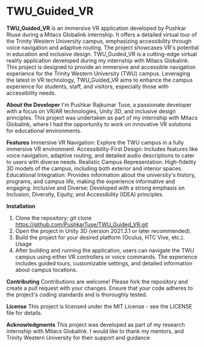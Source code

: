 # TWU_Guided_VR
**TWU_Guided_VR** is an immersive VR application developed by Pushkar Rtuse during a Mitacs Globalink internship. It offers a detailed virtual tour of the Trinity Western University campus, emphasizing accessibility through voice navigation and adaptive routing. The project showcases VR's potential in education and inclusive design.
TWU_Guided_VR is a cutting-edge virtual reality application developed during my internship with Mitacs Globalink. This project is designed to provide an immersive and accessible navigation experience for the Trinity Western University (TWU) campus. Leveraging the latest in VR technology, TWU_Guided_VR aims to enhance the campus experience for students, staff, and visitors, especially those with accessibility needs.

**About the Developer**
I'm Pushkar Rajkumar Tuse, a passionate developer with a focus on VR/AR technologies, Unity 3D, and inclusive design principles. This project was undertaken as part of my internship with Mitacs Globalink, where I had the opportunity to work on innovative VR solutions for educational environments.

**Features**
Immersive VR Navigation: Explore the TWU campus in a fully immersive VR environment.
Accessibility-First Design: Includes features like voice navigation, adaptive routing, and detailed audio descriptions to cater to users with diverse needs.
Realistic Campus Representation: High-fidelity 3D models of the campus, including both exterior and interior spaces.
Educational Integration: Provides information about the university's history, programs, and campus life, making the experience informative and engaging.
Inclusive and Diverse: Developed with a strong emphasis on Inclusion, Diversity, Equity, and Accessibility (IDEA) principles.

**Installation**
1. Clone the repository:
git clone https://github.com/PushkarTuse/TWU_Guided_VR.git
2. Open the project in Unity 3D (version 2021.3.1 or later recommended).
3. Build the project for your desired platform (Oculus, HTC Vive, etc.).
Usage
4. After building and running the application, users can navigate the TWU campus using either VR controllers or voice commands. The experience includes guided tours, customizable settings, and detailed information about campus locations.

**Contributing**
Contributions are welcome! Please fork the repository and create a pull request with your changes. Ensure that your code adheres to the project's coding standards and is thoroughly tested.

**License**
This project is licensed under the MIT License - see the LICENSE file for details.

**Acknowledgments**
This project was developed as part of my research internship with Mitacs Globalink. I would like to thank my mentors, and Trinity Western University for their support and guidance
